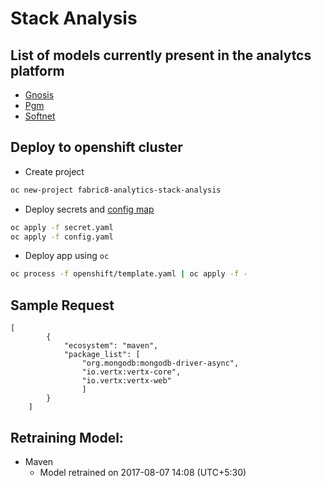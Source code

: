 # Stack Analysis

## List of models currently present in the analytcs platform


* [Gnosis](/analytics_platform/kronos/gnosis)
* [Pgm](/analytics_platform/kronos/pgm)
* [Softnet](/analytics_platform/kronos/softnet)

## Deploy to openshift cluster

- Create project

```bash
oc new-project fabric8-analytics-stack-analysis
```

- Deploy secrets and [config map](https://github.com/fabric8-analytics/fabric8-analytics-common/blob/master/openshift/generate-config.sh)

```bash
oc apply -f secret.yaml
oc apply -f config.yaml
```

- Deploy app using `oc`

```bash
oc process -f openshift/template.yaml | oc apply -f -
```


## Sample Request

```
[
        {
            "ecosystem": "maven",
            "package_list": [
            	"org.mongodb:mongodb-driver-async",
                "io.vertx:vertx-core",
                "io.vertx:vertx-web"
				]
        }
    ]
```

## Retraining Model:
* Maven
	* Model retrained on 2017-08-07 14:08 (UTC+5:30)
